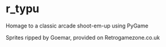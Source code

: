 # r_typu
Homage to a classic arcade shoot-em-up using PyGame

Sprites ripped by Goemar, provided on Retrogamezone.co.uk
